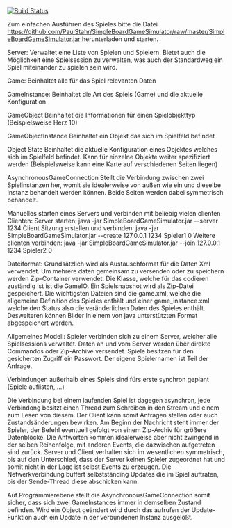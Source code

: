 [![Build Status](https://api.travis-ci.com/PaulStahr/SimpleBoardGameSimulator.svg?branch=master)](https://travis-ci.com/github/PaulStahr/SimpleBoardGameSimulator)

Zum einfachen Ausführen des Spieles bitte die Datei https://github.com/PaulStahr/SimpleBoardGameSimulator/raw/master/SimpleBoardGameSimulator.jar herunterladen und starten.

Server:
Verwaltet eine Liste von Spielen und Spielern. Bietet auch die Möglichkeit eine Spielsession zu verwalten, was auch der Standardweg ein Spiel miteinander zu spielen sein wird.

Game:
Beinhaltet alle für das Spiel relevanten Daten

GameInstance:
Beinhaltet die Art des Spiels (Game) und die aktuelle Konfiguration

GameObject
Beinhaltet die Informationen für einen Spielobjekttyp (Beispielsweise Herz 10)

GameObjectInstance
Beinhaltet ein Objekt das sich im Spielfeld befindet

Object State
Beinhaltet die aktuelle Konfiguration eines Objektes welches sich im Spielfeld befindet. Kann für einzelne Objekte weiter spezifiziert werden (Beispielsweise kann eine Karte auf verschiedenen Seiten liegen)

AsynchronousGameConnection
Stellt die Verbindung zwischen zwei Spielinstanzen her, womit sie idealerweise von außen wie ein und dieselbe Instanz behandelt werden können. Beide Seiten werden dabei symmetrisch behandelt.

Manuelles starten eines Servers und verbinden mit beliebig vielen clienten Clienten:
Server starten: java -jar SimpleBoardGameSimulator.jar --server 1234
Client Sitzung erstellen und verbinden: java -jar SimpleBoardGameSimulator.jar --create 127.0.0.1 1234 Spieler1 0
Weitere clienten verbinden: java -jar SimpleBoardGameSimulator.jar --join 127.0.0.1 1234 Spieler2 0

Dateiformat:
Grundsätzlich wird als Austauschformat für die Daten Xml verwendet. Um mehrere daten gemeinsam zu versenden oder zu speichern werden Zip-Container verwendet. Die Klasse, welche für das codieren zuständig ist ist die GameIO.
Ein Spielsnapshot wird als Zip-Datei gespeichert. Die wichtigsten Dateien sind die game.xml, welche die allgemeine Definition des Spieles enthält und einer game_instance.xml welche den Status also die veränderlichen Daten des Spieles enthält. Desweiteren können Bilder in einem von java unterstützten Format abgespeichert werden.

Allgemeines Modell:
Spieler verbinden sich zu einem Server, welcher alle Spielsessions verwaltet. Daten an und vom Server werden über direkte Commandos oder Zip-Archive versendet. Spiele besitzen für den gesicherten Zugriff ein Passwort. Der eigene Spielernamen ist Teil der Anfrage.

Verbindungen außerhalb eines Spiels sind fürs erste synchron geplant (Spiele auflisten, ...)

Die Verbindung bei einem laufenden Spiel ist dagegen asynchron, jede Verbindong besitzt einen Thread zum Schreiben in den Stream und einem zum Lesen von diesem. Der Client kann somit Anfragen stellen oder auch Zustandsänderungen bewirken. Am Beginn der Nachricht steht immer der Spieler, der Befehl eventuell gefolgt von einem Zip-Archiv für größere Datenblöcke. Die Antworten kommen idealerweise aber nicht zwingend in der selben Reihenfolge, mit anderen Events, die dazwischen aufgetreten sind zurück. Server und Client verhalten sich im wesentlichen symmetrisch, bis auf den Unterschied, dass der Server keinen Spieler zugeordnet hat und somit nicht in der Lage ist selbst Events zu erzeugen. Die Netwerkverbindung buffert selbstständing Updates die im Spiel auftraten, bis der Sende-Thread diese abschicken kann.

Auf Programmierebene stellt die AsynchronousGameConnection somit sicher, dass sich zwei GameInstances immer in demselben Zustand befinden. Wird ein Object geändert wird durch das aufrufen der Update-Funktion auch ein Update in der verbundenen Instanz ausgelößt.
